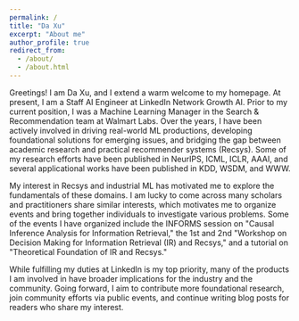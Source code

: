 ```yaml
---
permalink: /
title: "Da Xu"
excerpt: "About me"
author_profile: true
redirect_from:
  - /about/
  - /about.html
---
```


Greetings! I am Da Xu, and I extend a warm welcome to my homepage. At present, I am a Staff AI Engineer at LinkedIn Network Growth AI. Prior to my current position, I was a Machine Learning Manager in the Search & Recommendation team at Walmart Labs. Over the years, I have been actively involved in driving real-world ML productions, developing foundational solutions for emerging issues, and bridging the gap between academic research and practical recommender systems (Recsys).
Some of my research efforts have been published in NeurIPS, ICML, ICLR, AAAI, and several applicational works have been published in KDD, WSDM, and WWW.

My interest in Recsys and industrial ML has motivated me to explore the fundamentals of these domains. I am lucky to come across many scholars and practitioners share similar interests, which motivates me to organize events and bring together individuals to investigate various problems. Some of the events I have organized include the INFORMS session on "Causal Inference Analysis for Information Retrieval," the 1st and 2nd "Workshop on Decision Making for Information Retrieval (IR) and Recsys," and a tutorial on "Theoretical Foundation of IR and Recsys."

While fulfilling my duties at LinkedIn is my top priority, many of the products I am involved in have broader implications for the industry and the community. Going forward, I aim to contribute more foundational research, join community efforts via public events, and continue writing blog posts for readers who share my interest.




